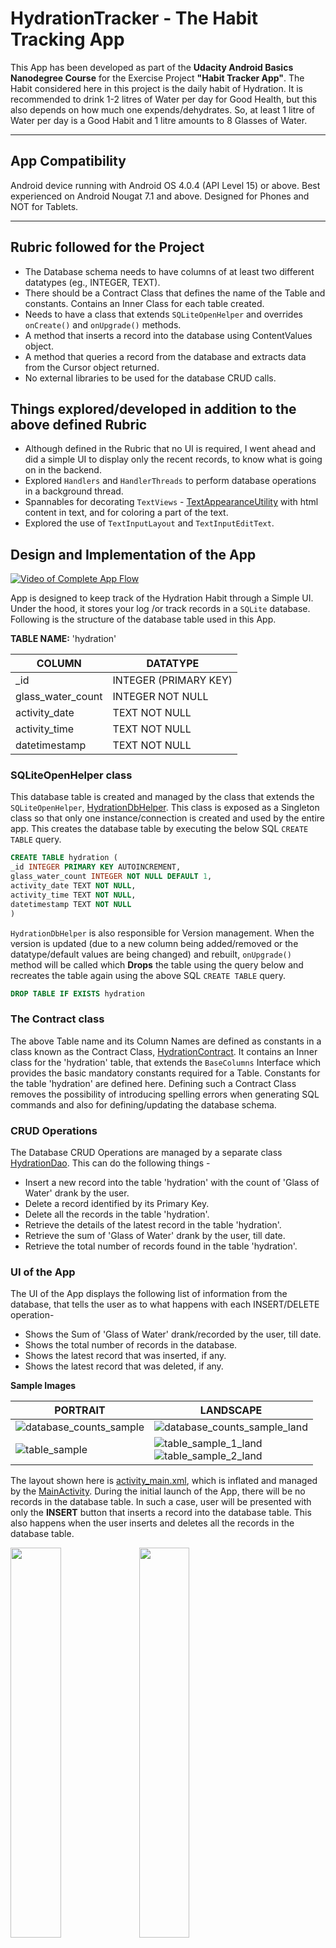 # HydrationTracker - The Habit Tracking App

This App has been developed as part of the **Udacity Android Basics Nanodegree Course** for the Exercise Project **"Habit Tracker App"**. The Habit considered here in this project is the daily habit of Hydration. It is recommended to drink 1-2 litres of Water per day for Good Health, but this also depends on how much one expends/dehydrates. So, at least 1 litre of Water per day is a Good Habit and 1 litre amounts to 8 Glasses of Water.

---

## App Compatibility

Android device running with Android OS 4.0.4 (API Level 15) or above. Best experienced on Android Nougat 7.1 and above. Designed for Phones and NOT for Tablets.

---

## Rubric followed for the Project

* The Database schema needs to have columns of at least two different datatypes (eg., INTEGER, TEXT). 
* There should be a Contract Class that defines the name of the Table and constants. Contains an Inner Class for each table created.
* Needs to have a class that extends `SQLiteOpenHelper` and overrides `onCreate()` and `onUpgrade()` methods.
* A method that inserts a record into the database using ContentValues object.
* A method that queries a record from the database and extracts data from the Cursor object returned.
* No external libraries to be used for the database CRUD calls.

## Things explored/developed in addition to the above defined Rubric

* Although defined in the Rubric that no UI is required, I went ahead and did a simple UI to display only the recent records, to know what is going on in the backend.
* Explored `Handlers` and `HandlerThreads` to perform database operations in a background thread.
* Spannables for decorating `TextViews` - [TextAppearanceUtility](/app/src/main/java/com/example/kaushiknsanji/hydrationtrackerdemo/utils/TextAppearanceUtility.java) with html content in text, and for coloring a part of the text.
* Explored the use of `TextInputLayout` and `TextInputEditText`.

## Design and Implementation of the App

<!-- Video of the App -->
[![Video of Complete App Flow](https://i.ytimg.com/vi/x1TKTl9uhRE/maxresdefault.jpg)](https://youtu.be/x1TKTl9uhRE)

App is designed to keep track of the Hydration Habit through a Simple UI. Under the hood, it stores your log /or track records in a `SQLite` database. Following is the structure of the database table used in this App.

**TABLE NAME:** 'hydration'

|COLUMN|DATATYPE|
|---|---|
|_id|INTEGER (PRIMARY KEY)|
|glass_water_count|INTEGER NOT NULL|
|activity_date|TEXT NOT NULL|
|activity_time|TEXT NOT NULL|
|datetimestamp|TEXT NOT NULL|

### SQLiteOpenHelper class

This database table is created and managed by the class that extends the `SQLiteOpenHelper`, [HydrationDbHelper](/app/src/main/java/com/example/kaushiknsanji/hydrationtrackerdemo/data/HydrationDbHelper.java). This class is exposed as a Singleton class so that only one instance/connection is created and used by the entire app. This creates the database table by executing the below SQL `CREATE TABLE` query.

```sql
CREATE TABLE hydration (
_id INTEGER PRIMARY KEY AUTOINCREMENT,
glass_water_count INTEGER NOT NULL DEFAULT 1,
activity_date TEXT NOT NULL,
activity_time TEXT NOT NULL,
datetimestamp TEXT NOT NULL
)
```

`HydrationDbHelper` is also responsible for Version management. When the version is updated (due to a new column being added/removed or the datatype/default values are being changed) and rebuilt, `onUpgrade()` method will be called which **Drops** the table using the query below and recreates the table again using the above SQL `CREATE TABLE` query.

```sql
DROP TABLE IF EXISTS hydration
```

### The Contract class

The above Table name and its Column Names are defined as constants in a class known as the Contract Class, [HydrationContract](/app/src/main/java/com/example/kaushiknsanji/hydrationtrackerdemo/data/HydrationContract.java). It contains an Inner class for the 'hydration' table, that extends the `BaseColumns` Interface which provides the basic mandatory constants required for a Table. Constants for the table 'hydration' are defined here. Defining such a Contract Class removes the possibility of introducing spelling errors when generating SQL commands and also for defining/updating the database schema.

### CRUD Operations

The Database CRUD Operations are managed by a separate class [HydrationDao](/app/src/main/java/com/example/kaushiknsanji/hydrationtrackerdemo/data/HydrationDao.java). This can do the following things -
* Insert a new record into the table 'hydration' with the count of 'Glass of Water' drank by the user.
* Delete a record identified by its Primary Key.
* Delete all the records in the table 'hydration'.
* Retrieve the details of the latest record in the table 'hydration'.
* Retrieve the sum of 'Glass of Water' drank by the user, till date.
* Retrieve the total number of records found in the table 'hydration'.

### UI of the App

The UI of the App displays the following list of information from the database, that tells the user as to what happens with each INSERT/DELETE operation-
* Shows the Sum of 'Glass of Water' drank/recorded by the user, till date.
* Shows the total number of records in the database.
* Shows the latest record that was inserted, if any.
* Shows the latest record that was deleted, if any.

<!-- Image for Database Counts -->
**Sample Images**

|PORTRAIT|LANDSCAPE|
|---|---|
|![database_counts_sample](https://user-images.githubusercontent.com/26028981/39393152-7882a7ee-4adf-11e8-844a-50939858f37a.png)|![database_counts_sample_land](https://user-images.githubusercontent.com/26028981/39393153-7abe071a-4adf-11e8-84f3-cd4f87503dc1.png)|
|![table_sample](https://user-images.githubusercontent.com/26028981/39393156-828d2886-4adf-11e8-8239-02ce2357afd8.png)|![table_sample_1_land](https://user-images.githubusercontent.com/26028981/39393157-846728f0-4adf-11e8-84d7-4c8602c0a23c.png)<br/>![table_sample_2_land](https://user-images.githubusercontent.com/26028981/39393158-85897562-4adf-11e8-981e-daab09ec2966.png)|

The layout shown here is [activity_main.xml](/app/src/main/res/layout/activity_main.xml), which is inflated and managed by the [MainActivity](/app/src/main/java/com/example/kaushiknsanji/hydrationtrackerdemo/MainActivity.java). During the initial launch of the App, there will be no records in the database table. In such a case, user will be presented with only the **INSERT** button that inserts a record into the database table. This also happens when the user inserts and deletes all the records in the database table.

<!-- Image for the initial launch -->
<img src="https://user-images.githubusercontent.com/26028981/39393159-8a1b2378-4adf-11e8-90d0-13988e8554e5.png" width="40%" />  <img src="https://user-images.githubusercontent.com/26028981/39393160-8c020a94-4adf-11e8-95fb-e0bb12a320b6.png" width="40%" />

All database CRUD operations are carried out in a background thread initiated by a `HandlerThread` with Background Thread Priority. When inserting a record into the database table using the **INSERT** Button, one needs to input the number of 'Glass of Water' drank, in the EditText above it, to record the same in database. Failing to do so, will show an Error message just below the EditText input. 

<!-- Image for empty input error -->
<!-- GIF for the INSERT Operation -->
<img src="https://user-images.githubusercontent.com/26028981/39393161-8f52c4e0-4adf-11e8-9538-e85469294314.png" width="40%" />  <img src="https://user-images.githubusercontent.com/26028981/39393164-98bf5a66-4adf-11e8-8d04-471be5ab5685.gif"/>

The `EditText` is framed using the `TextInputLayout` wrapper on `TextInputEditText`. `TextInputLayout` has been used to show the hint as a floating label when the user starts to type in the value. When the record is inserted successfully, the record details are reflected in the **Last Record Inserted** Column of the UI Table along with the updated values for the "total records" in Database and "Glass of Water" drank. The valid values for the input ranges from 1 to 3(inclusive). Any other number being input will not be accepted by the `TextInputEditText`.

Once a record is inserted into the database table, **DELETE** and **CLEAR** database actions buttons are revealed. The visibility of these buttons are controlled using the ConstraintLayout `Groups`. When there are no records in the database, these will be hidden again.

User can delete the latest record by clicking on the **DELETE** button. Once the latest record is deleted successfully, the details of the record deleted will appear in the **Last Record Deleted** Column of the UI Table. Corresponding decrease in the values for "total records" in Database and "Glass of Water" drank are updated as well.

<!-- GIF for the DELETE Operation -->
![delete_operation](https://user-images.githubusercontent.com/26028981/39393168-9c2e1444-4adf-11e8-965d-9038b0cc61f6.gif)

User can also delete all the records in the database table by just clicking on the **CLEAR** button. This will bring the UI of the App to its initial state, the state when there were no records in the database. 

<!-- GIF for the CLEAR Operation -->
![clear_operation](https://user-images.githubusercontent.com/26028981/39393169-a0ebf3d4-4adf-11e8-8a49-487a58223b81.gif)

The Key of the record, that is, for the column `_id` of the database table continues to auto-increment from its last value. So for any new inserts after clearing all the records from the database table, will have the value of the `_id` incremented from the value used for the previous record. **CLEAR** button will only reset the UI after deleting all the records in the database table and will NOT reset the database key. This is the inherent nature of database table keys.

Apart from the above, the UI also displays an intuitive icon for the Water cup. Water Cup is initially grey/empty when there are no records logged for the "Glass of Water" drank. When there are records, Water cup changes to a colored/filled Water Cup to indicate that the user has logged his/her hydration counts.

<!-- Image for empty cup -->
<!-- Image for filled cup -->
|Empty Water Cup|Filled Water Cup|
|---|---|
|![initial_launch_1](https://user-images.githubusercontent.com/26028981/39393159-8a1b2378-4adf-11e8-90d0-13988e8554e5.png)|![database_counts_sample](https://user-images.githubusercontent.com/26028981/39393152-7882a7ee-4adf-11e8-844a-50939858f37a.png)|

### The About Page

This can be viewed by going into the Overflow menu item **"About"** of the `MainActivity`. This page describes in brief about the app, and has links to my bio and the course details hosted by Udacity. This is shown by the activity [AboutActivity](/app/src/main/java/com/example/kaushiknsanji/hydrationtrackerdemo/AboutActivity.java) that inflates the layout [activity_about.xml](/app/src/main/res/layout/activity_about.xml).

<!-- Image for About page -->
<img src="https://user-images.githubusercontent.com/26028981/39393171-abba6872-4adf-11e8-8d1d-67d9260840c4.png" width="40%" />  <img src="https://user-images.githubusercontent.com/26028981/39393172-ad2d4a4e-4adf-11e8-98c8-eada3fbb931b.png" width="40%" />

## Icon credits

Water cup icons used are made by <a href="http://www.freepik.com" title="Freepik">Freepik</a> from <a href="https://www.flaticon.com/" title="Flaticon">www.flaticon.com</a> is licensed by <a href="http://creativecommons.org/licenses/by/3.0/" title="Creative Commons BY 3.0" target="_blank">CC 3.0 BY</a>

## Branch details

* Branch **udacity** is the default branch used for the submission of this project. This contains the UI Table designed using `TableLayout`.
* Branch **test-table_barrier** is a test branch which contains the UI Table designed using `ConstraintLayout + Barrier`. This was initially developed but since stability issues and slowness were observed in Android 5 and lower, this was later redesigned with `TableLayout`. This branch also contains the UI Table designed with `TableLayout` for the comparison + study on the lines of performance. 